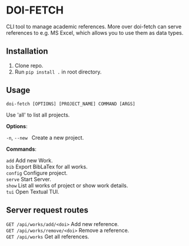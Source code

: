 # DOI-FETCH
CLI tool to manage academic references. More over doi-fetch can serve references to e.g. MS Excel, which allows you to use them as data types. 

## Installation

1. Clone repo.
2. Run `pip install .` in root directory.


## Usage 

`doi-fetch [OPTIONS] [PROJECT_NAME] COMMAND [ARGS]`

  Use 'all' to list all projects.

**Options**: 

  `-n`, `--new ` Create a new project.  

**Commands**:

  `add`     Add new Work.  
  `bib`     Export BibLaTex for all works.  
  `config`  Configure project.  
  `serve`   Start Server.  
  `show`    List all works of project or show work details.  
  `tui`     Open Textual TUI.


## Server request routes

`GET /api/works/add/<doi>` Add new reference.  
`GET /api/works/remove/<doi>` Remove a reference.  
`GET /api/works` Get all references.
